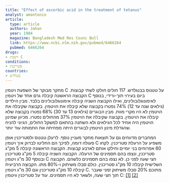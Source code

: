 ```yaml
---
title: "Effect of ascorbic acid in the treatment of tetanus"
analyst: amantonio
article:
  type: article
  authors: Jahan
  year: 1984
  magazine: Bangladesh Med Res Counc Bull
  link: https://www.ncbi.nlm.nih.gov/pubmed/6466264
  pubmed: 6466264
drugs:
- ויטמין C
conditions:
- סטריכנין
countries:
- בנגלדש
---
```


מחקר מבוקר של השפעת ויטמין C על טטנוס בבנגלדש. 117 חולים חולקו לשתי קבוצות. הקבוצה הראשונה קיבלה גרם אחד של ויטמין C ביום בעירוי תוך-ורידי, בנוסף לאימונוגלובולינים, ואילו הקבוצה השניה קיבלה אימונוגלובולינים בלבד.
מבין הילדים (גילאים שנה עד 12) 74% נפטרו בקבוצה שלא קיבלה את הויטמין. בקבוצה שקיבלה את הויטמין לא היו מקרי מוות.
מבין הבוגרים (גילאים 13 עד 30) 68% נפטרו בקבוצה שלא קיבלה את הויטמין. בקבוצה שקיבלה את הויטמין 37% מהחולים נפטרו. מכיוון שמינון הויטמין היה אחיד לכל הגילאים ולא השתנה בהתאם למשקל החולים, הגיוני להניח שהגדלת מינון הויטמין לבוגרים היתה מפחיתה את התמותה עוד יותר.

המחברים מדווחים גם על תוצאות מחקר מעניין נוסף. לרעלן טטנוס ולסטריכנין אופן פעולה דומה, לפיכך הם החליטו לבדוק איך ויטמין C משפיע על הרעלת סטריכנין.
לקחו 60 אפרוחים בני יומיים וחילקו אותם לארבע קבוצות.
הקבוצה הראשונה קיבלה 5 מק"ג סטריכנין, ונצפו בהם תסמינים של הרעלה.
הקבוצה השניה קיבלה 5 מק"ג סטריכנין ובנוסף 30 מ"ג ויטמין C חצי שעה לפני כן. לא נצפו בהם תסמינים כלשהם.
הקבוצה השלישית קיבלה 10 מק"ג סטריכנין. כולם סבלו משיתוק ו-80% מתו.
הקבוצה הרביעית קיבלה 10 מק"ג סטריכנין וגם 30 מ"ג ויטמין C. מתוכם 20% סבלו משיתוק זמני שעבר תוך חצי שעה, ולשאר לא היו תסמינים.
עוד על סטריכנין וויטמין C:
[[1]](https://www.ncbi.nlm.nih.gov/pubmed/14291219) [[2]](https://www.ncbi.nlm.nih.gov/pubmed/4383547)
